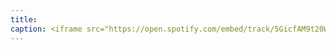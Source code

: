```yaml
---
title: 
caption: <iframe src="https://open.spotify.com/embed/track/5GicfAM9t20Wo8UIA2IkVt" width="100%" height="80" frameBorder="0" allowtransparency="true" allow="encrypted-media"></iframe>
---
```

